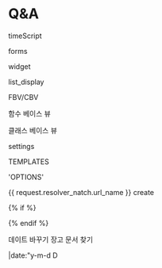 # Q&A

timeScript



forms

widget



list_display



FBV/CBV

함수 베이스 뷰

클래스 베이스 뷰







settings

TEMPLATES

'OPTIONS'







{{ request.resolver_natch.url_name }} create

{% if  %}

{% endif  %}



데이트 바꾸기 장고 문서 찾기

|date:"y-m-d D

















